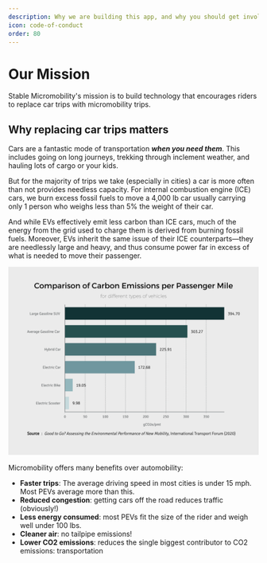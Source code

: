 ```yaml
---
description: Why we are building this app, and why you should get involved
icon: code-of-conduct
order: 80
---
```


# Our Mission

Stable Micromobility's mission is to build technology that encourages riders to replace car trips with micromobility trips.



## Why replacing car trips matters

Cars are a fantastic mode of transportation _**when you need them**_. This includes going on long journeys, trekking through inclement weather, and hauling lots of cargo or your kids.

But for the majority of trips we take (especially in cities) a car is more often than not provides needless capacity. For internal combustion engine (ICE) cars, we burn excess fossil fuels to move a 4,000 lb car usually carrying only 1 person who weighs less than 5% the weight of their car.

And while EVs effectively emit less carbon than ICE cars, much of the energy from the grid used to charge them is derived from burning fossil fuels. Moreover, EVs inherit the same issue of their ICE counterparts—they are needlessly large and heavy, and thus consume power far in excess of what is needed to move their passenger.

![](static/charts/carbon-emissions-chart.png)

Micromobility offers many benefits over automobility:

- **Faster trips**: The average driving speed in most cities is under 15 mph. Most PEVs average more than this.
- **Reduced congestion**: getting cars off the road reduces traffic (obviously!)
- **Less energy consumed**: most PEVs fit the size of the rider and weigh well under 100 lbs.
- **Cleaner air**: no tailpipe emissions!
- **Lower CO2 emissions**: reduces the single biggest contributor to CO2 emissions: transportation

